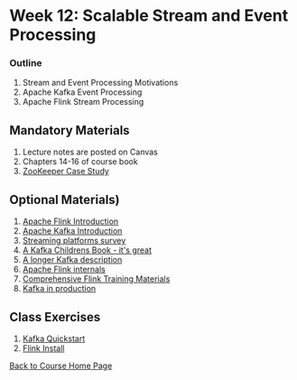 # Week 12: Scalable Stream and Event Processing

### Outline
1. Stream and Event Processing Motivations
1. Apache Kafka Event Processing
1. Apache Flink Stream Processing


## Mandatory Materials
1. Lecture notes are posted on Canvas
1. Chapters 14-16 of course book
1. [ZooKeeper Case Study](https://www.youtube.com/watch?v=Vv4HpLfqAz4)

## Optional Materials)
1. [Apache Flink Introduction](https://www.youtube.com/watch?v=DkNeyCW-eH0)
1. [Apache Kafka Introduction](https://www.youtube.com/watch?v=UEg40Te8pnE)
1. [Streaming platforms survey](https://www.youtube.com/watch?v=ZWez6hOpirY)
1. [A Kafka Childrens Book - it's great](http://www.gentlydownthe.stream/)
1. [A longer Kafka description](https://www.youtube.com/watch?v=X40EozwK75s)
1. [Apache Flink internals](https://www.youtube.com/watch?v=pPqNNkLFGYM)
1. [Comprehensive Flink Training Materials](https://flink.apache.org/training.html)
1. [Kafka in production](https://www.youtube.com/watch?v=1vLMuWsfMcA)

## Class Exercises
1. [Kafka Quickstart](https://kafka.apache.org/quickstart)
1. [Flink Install](https://ci.apache.org/projects/flink/flink-docs-release-1.11/try-flink/local_installation.html)

[Back to Course Home Page](https://gortonator.github.io/bsds-6650/)


